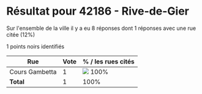 # Résultat pour 42186 - Rive-de-Gier

Sur l'ensemble de la ville il y a eu 8 réponses dont 1 réponses avec une rue citée (12%)

1 points noirs identifiés

| Rue | Vote | % / les rues cités|
|-----|------|-------------------|
| Cours Gambetta | 1 | <img src="../../img/bar_100.gif" />&nbsp;100%|
| **Total** | 1 | 100%|
